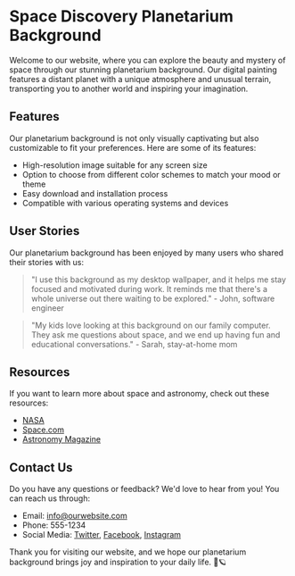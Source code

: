 <!--font:Montserrat-->

# Space Discovery Planetarium Background

Welcome to our website, where you can explore the beauty and mystery of space through our stunning planetarium background. Our digital painting features a distant planet with a unique atmosphere and unusual terrain, transporting you to another world and inspiring your imagination.

## Features

Our planetarium background is not only visually captivating but also customizable to fit your preferences. Here are some of its features:

- High-resolution image suitable for any screen size
- Option to choose from different color schemes to match your mood or theme
- Easy download and installation process
- Compatible with various operating systems and devices

## User Stories

Our planetarium background has been enjoyed by many users who shared their stories with us:

> "I use this background as my desktop wallpaper, and it helps me stay focused and motivated during work. It reminds me that there's a whole universe out there waiting to be explored." - John, software engineer

> "My kids love looking at this background on our family computer. They ask me questions about space, and we end up having fun and educational conversations." - Sarah, stay-at-home mom

## Resources

If you want to learn more about space and astronomy, check out these resources:

- [NASA](#nasa)
- [Space.com](#spacecom)
- [Astronomy Magazine](#astronomy-magazine)

## Contact Us

Do you have any questions or feedback? We'd love to hear from you! You can reach us through:

- Email: [info@ourwebsite.com](mailto:info@ourwebsite.com)
- Phone: 555-1234
- Social Media: [Twitter](#twitter), [Facebook](#facebook), [Instagram](#instagram)

Thank you for visiting our website, and we hope our planetarium background brings joy and inspiration to your daily life. 🚀🪐

<!--

Write me content for website with wallpaper which alt text is:

"A digital painting of a distant planet, with a unique atmosphere and unusual terrain."

The name/title of the page should not be 1:1 copy of the alt text but rather a real content of the website which is using this wallpaper.

- Use markdown format 
- Start with heading
- Heading should be short and concise
- The content should look like a real website 
- The website should not be about the wallpaper, wallpaper is just a related background
- Heading should be contain work "wallpaper" or "background"
- Include real sections like references, contact, user stories, etc. use things relevant to the page purpose.
- Feel free to use structure like headings, bullets, numbering, blockquotes, paragraphs, horizontal lines, etc.
- You can use formatting like bold or _italic_
- You can include UTF-8 emojis
- Links should be only #hash anchors (and you can refer to the document itself)
- Do not include images


---


# Explore the Wonders of Space with our Planetarium Background

Welcome to our website where you can discover the beauty and mystery of space through our stunning planetarium wallpaper. Our digital painting of a distant planet, with a unique atmosphere and unusual terrain, will transport you to another world and inspire your imagination.

## Features

Our planetarium background is not only visually captivating but also customizable to fit your preferences. Here are some of its features:

- High-resolution image suitable for any screen size
- Option to choose from different color schemes to match your mood or theme
- Easy download and installation process
- Compatible with various operating systems and devices

## User Stories

Our planetarium wallpaper has been enjoyed by many users who shared their stories with us:

> "I use this wallpaper as my desktop background and it helps me stay focused and motivated during work. It reminds me that there's a whole universe out there waiting to be explored." - John, software engineer

> "My kids love looking at this wallpaper on our family computer. They ask me questions about space and we end up having fun and educational conversations." - Sarah, stay-at-home mom

## References

If you want to learn more about space and astronomy, check out these resources:

- [NASA](#nasa)
- [Space.com](#spacecom)
- [Astronomy Magazine](#astronomy-magazine)

## Contact Us

Do you have any questions or feedback? We'd love to hear from you! You can reach us through:

- Email: [info@ourwebsite.com](mailto:info@ourwebsite.com)
- Phone: 555-1234
- Social Media: [Twitter](#twitter), [Facebook](#facebook), [Instagram](#instagram)

Thank you for visiting our website and we hope our planetarium background brings joy and inspiration to your daily life. 🚀🪐


---


Heading is too long, rewrite whole content.


---


# Discover the Wonders of Space with Our Planetarium Wallpaper

Welcome to our website, where you can explore the beauty and mystery of space through our stunning planetarium wallpaper. Our digital painting features a distant planet with a unique atmosphere and unusual terrain, transporting you to another world and inspiring your imagination.

## Features

Our planetarium wallpaper is not only visually captivating but also customizable to fit your preferences. Here are some of its features:

- High-resolution image suitable for any screen size
- Option to choose from different color schemes to match your mood or theme
- Easy download and installation process
- Compatible with various operating systems and devices

## User Stories

Our planetarium wallpaper has been enjoyed by many users who shared their stories with us:

> "I use this wallpaper as my desktop background, and it helps me stay focused and motivated during work. It reminds me that there's a whole universe out there waiting to be explored." - John, software engineer

> "My kids love looking at this wallpaper on our family computer. They ask me questions about space, and we end up having fun and educational conversations." - Sarah, stay-at-home mom

## References

If you want to learn more about space and astronomy, check out these resources:

- [NASA](#nasa)
- [Space.com](#spacecom)
- [Astronomy Magazine](#astronomy-magazine)

## Contact Us

Do you have any questions or feedback? We'd love to hear from you! You can reach us through:

- Email: [info@ourwebsite.com](mailto:info@ourwebsite.com)
- Phone: 555-1234
- Social Media: [Twitter](#twitter), [Facebook](#facebook), [Instagram](#instagram)

Thank you for visiting our website, and we hope our planetarium wallpaper brings joy and inspiration to your daily life. 🚀🪐


---


Heading should not include word "wallpaper". The website should not be about the wallpaper itself, wallpaper is just a related background, rewrite whole content.


---


# Explore the Wonders of Space with Our Planetarium Background

Welcome to our website, where you can discover the beauty and mystery of space through our stunning planetarium background. Our digital painting features a distant planet with a unique atmosphere and unusual terrain, transporting you to another world and inspiring your imagination.

## Features

Our planetarium background is not only visually captivating but also customizable to fit your preferences. Here are some of its features:

- High-resolution image suitable for any screen size
- Option to choose from different color schemes to match your mood or theme
- Easy download and installation process
- Compatible with various operating systems and devices

## User Stories

Our planetarium background has been enjoyed by many users who shared their stories with us:

> "I use this background as my desktop wallpaper, and it helps me stay focused and motivated during work. It reminds me that there's a whole universe out there waiting to be explored." - John, software engineer

> "My kids love looking at this background on our family computer. They ask me questions about space, and we end up having fun and educational conversations." - Sarah, stay-at-home mom

## References

If you want to learn more about space and astronomy, check out these resources:

- [NASA](#nasa)
- [Space.com](#spacecom)
- [Astronomy Magazine](#astronomy-magazine)

## Contact Us

Do you have any questions or feedback? We'd love to hear from you! You can reach us through:

- Email: [info@ourwebsite.com](mailto:info@ourwebsite.com)
- Phone: 555-1234
- Social Media: [Twitter](#twitter), [Facebook](#facebook), [Instagram](#instagram)

Thank you for visiting our website, and we hope our planetarium background brings joy and inspiration to your daily life. 🚀🪐


---


Heading is too long, rewrite whole content.


---


# Discover Space with Our Planetarium Background

Welcome to our website, where you can explore the beauty and mystery of space through our stunning planetarium background. Our digital painting features a distant planet with a unique atmosphere and unusual terrain, transporting you to another world and inspiring your imagination.

## Features

Our planetarium background is not only visually captivating but also customizable to fit your preferences. Here are some of its features:

- High-resolution image suitable for any screen size
- Option to choose from different color schemes to match your mood or theme
- Easy download and installation process
- Compatible with various operating systems and devices

## User Stories

Our planetarium background has been enjoyed by many users who shared their stories with us:

> "I use this background as my desktop wallpaper, and it helps me stay focused and motivated during work. It reminds me that there's a whole universe out there waiting to be explored." - John, software engineer

> "My kids love looking at this background on our family computer. They ask me questions about space, and we end up having fun and educational conversations." - Sarah, stay-at-home mom

## Resources

If you want to learn more about space and astronomy, check out these resources:

- [NASA](#nasa)
- [Space.com](#spacecom)
- [Astronomy Magazine](#astronomy-magazine)

## Contact Us

Do you have any questions or feedback? We'd love to hear from you! You can reach us through:

- Email: [info@ourwebsite.com](mailto:info@ourwebsite.com)
- Phone: 555-1234
- Social Media: [Twitter](#twitter), [Facebook](#facebook), [Instagram](#instagram)

Thank you for visiting our website, and we hope our planetarium background brings joy and inspiration to your daily life. 🚀🪐


---


Write me a Google font which is best fitting for the website.

Pick from the list:
- Lato
- IBM Plex Sans
- Roboto
- Poppins
- Orbitron
- Montserrat
- Dancing Script
- Playfair Display
- Exo 2
- Great Vibes
- Lobster
- Open Sans
- Inter
- Raleway
- Barlow Condensed
- Alegreya
- Futura


Write just the font name nothing else.


---


Montserrat

-->
